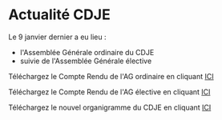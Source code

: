 # Actualité CDJE

Le 9 janvier dernier a eu lieu :
 - l'Assemblée Générale ordinaire du CDJE
 - suivie de l'Assemblée Générale élective

Téléchargez le Compte Rendu de l'AG ordinaire en cliquant <a href="../Tarn - AG - Compte Rendu AG 2019-20.doc">ICI</a>

Téléchargez le Compte Rendu de l'AG élective en cliquant <a href="../Tarn - AG élective du 09-01-21 -CR.pdf">ICI</a>

Téléchargez le nouvel organigramme du CDJE en cliquant <a href="../Tarn - Organigramme du CDJE élu le 9 Janvier 2021.pdf">ICI</a>




